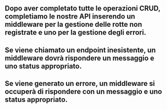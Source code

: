 ## Dopo aver completato tutte le operazioni CRUD, completiamo le nostre API inserendo un middleware per la gestione delle rotte non registrate e uno per la gestione degli errori.
## Se viene chiamato un endpoint inesistente, un middleware dovrà rispondere un messaggio e uno status appropriato.
## Se viene generato un errore, un middleware si occuperà di rispondere con un messaggio e uno status appropriato.